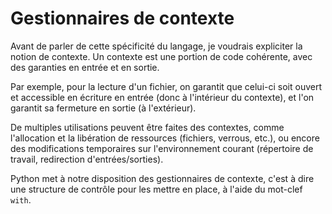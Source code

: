 # Gestionnaires de contexte

Avant de parler de cette spécificité du langage, je voudrais expliciter la notion de contexte.
Un contexte est une portion de code cohérente, avec des garanties en entrée et en sortie.

Par exemple, pour la lecture d'un fichier, on garantit que celui-ci soit ouvert et accessible en écriture en entrée (donc à l'intérieur du contexte), et l'on garantit sa fermeture en sortie (à l'extérieur).

De multiples utilisations peuvent être faites des contextes, comme l'allocation et la libération de ressources (fichiers, verrous, etc.), ou encore des modifications temporaires sur l'environnement courant (répertoire de travail, redirection d'entrées/sorties).

Python met à notre disposition des gestionnaires de contexte, c'est à dire une structure de contrôle pour les mettre en place, à l'aide du mot-clef `with`.
